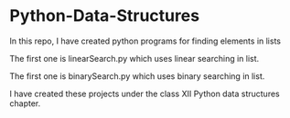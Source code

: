 # Python-Data-Structures

In this repo, I have created python programs for finding elements in lists

The first one is linearSearch.py which uses linear searching in list.

The first one is binarySearch.py which uses binary searching in list.

I have created these projects under the class XII Python data structures chapter.
